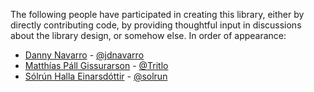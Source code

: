 The following people have participated in creating this library, either by
directly contributing code, by providing thoughtful input in discussions about
the library design, or somehow else. In order of appearance:

- [Danny Navarro](mailto:j@dannynavarro.net) - [@jdnavarro](https://github.com/jdnavarro)
- [Matthías Páll Gissurarson](mailto:mpg@mpg.is) -  [@Tritlo](https://github.com/Tritlo)
- [Sólrún Halla Einarsdóttir](mailto:she@mpg.is) - [@solrun](https://github.com/solrun)
